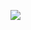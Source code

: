 ![](https://github.com/santiagolator/data_analytics/raw/master/R/practica/covid-19/patchwork/covid-caba_plot-patchwork_3.png)
